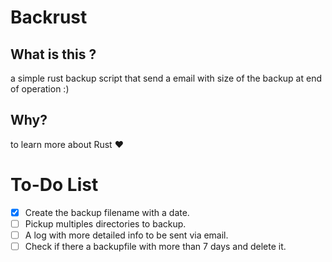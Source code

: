# Backrust

## What is this ? 
a simple rust backup script that send a email with size of the backup at end of operation :)

## Why?
to learn more about Rust ❤️

# To-Do List
- [x] Create the backup filename with a date.
- [ ] Pickup multiples directories to backup.
- [ ] A log with more detailed info to be sent via email.
- [ ] Check if there a backupfile with more than 7 days and delete it.